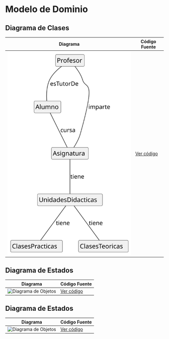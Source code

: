 # Modelo de Dominio
## Diagrama de Clases 
| Diagrama | Código Fuente |
|----------|---------------|
| ![Diagrama de Clases](https://github.com/celiabecerril/24-25-IdSw1-SDR/blob/main/Documentos/Imagenes/diagramaclases.svg)| [Ver código](https://github.com/celiabecerril/24-25-IdSw1-SDR/blob/main/Documentos/ModelosUML/evas.puml) |

## Diagrama de Estados 
| Diagrama | Código Fuente |
|----------|---------------|
| ![Diagrama de Objetos]()| [Ver código]() |

## Diagrama de Estados 
| Diagrama | Código Fuente |
|----------|---------------|
| ![Diagrama de Objetos]()| [Ver código]() |
